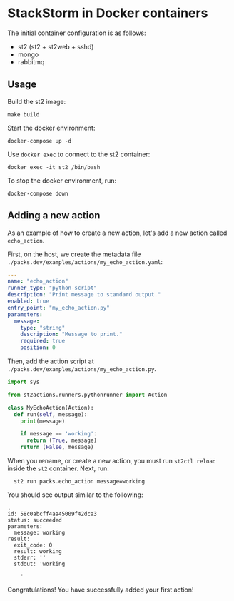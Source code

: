 # StackStorm in Docker containers

The initial container configuration is as follows:

 - st2 (st2 + st2web + sshd)
 - mongo
 - rabbitmq

## Usage

Build the st2 image:

  ```
  make build
  ```

Start the docker environment:

  ```
  docker-compose up -d
  ```

Use `docker exec` to connect to the st2 container:

  ```
  docker exec -it st2 /bin/bash
  ```

To stop the docker environment, run:

  ```
  docker-compose down
  ```

## Adding a new action

As an example of how to create a new action, let's add a new action called `echo_action`.

First, on the host, we create the metadata file `./packs.dev/examples/actions/my_echo_action.yaml`:

```yaml
---
name: "echo_action"
runner_type: "python-script"
description: "Print message to standard output."
enabled: true
entry_point: "my_echo_action.py"
parameters:
  message:
    type: "string"
    description: "Message to print."
    required: true
    position: 0
```

Then, add the action script at `./packs.dev/examples/actions/my_echo_action.py`.

```python
import sys

from st2actions.runners.pythonrunner import Action

class MyEchoAction(Action):
  def run(self, message):
    print(message)

    if message == 'working':
      return (True, message)
    return (False, message)
```

When you rename, or create a new action, you must run `st2ctl reload` inside the `st2`
container. Next, run:

```
  st2 run packs.echo_action message=working
```

You should see output similar to the following:

```
.
id: 58c0abcff4aa45009f42dca3
status: succeeded
parameters:
  message: working
result:
  exit_code: 0
  result: working
  stderr: ''
  stdout: 'working

    '
```

Congratulations! You have successfully added your first action!
